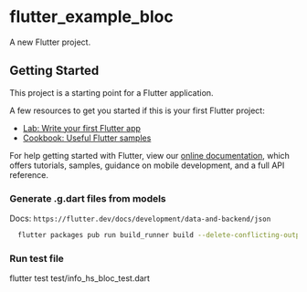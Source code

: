 # flutter_example_bloc

A new Flutter project.

## Getting Started

This project is a starting point for a Flutter application.

A few resources to get you started if this is your first Flutter project:

- [Lab: Write your first Flutter app](https://flutter.dev/docs/get-started/codelab)
- [Cookbook: Useful Flutter samples](https://flutter.dev/docs/cookbook)

For help getting started with Flutter, view our
[online documentation](https://flutter.dev/docs), which offers tutorials,
samples, guidance on mobile development, and a full API reference.

### Generate .g.dart files from models

Docs: `https://flutter.dev/docs/development/data-and-backend/json`

```sh
  flutter packages pub run build_runner build --delete-conflicting-outputs
```

### Run test file

flutter test test/info_hs_bloc_test.dart
